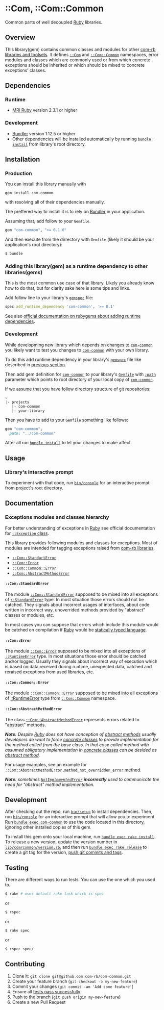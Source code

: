 # ::Com, ::Com::Common

Common parts of well decoupled [Ruby](https://www.ruby-lang.org/) libraries.

## Overview

This library(gem) contains common classes and modules for other [com-rb
libraries and toolsets](https://github.com/com-rb). It defines
[`::Com`](lib/com.rb) and [`::Com::Common`](lib/com/common.rb)
namespaces, error modules and classes which are commonly used
or from which concrete exceptions should be inherited or which should be
mixed to concrete exceptions' classes.

## Dependencies

### Runtime

* [MRI Ruby](https://www.ruby-lang.org/) version 2.3.1 or higher

### Development

* [Bundler](http://bundler.io/) version 1.12.5 or higher
* Other dependencies will be installed automatically by running
  [`bundle install`](http://bundler.io/v1.11/bundle_install.html) from
  library's root directory.

## Installation

### Production

You can install this library manually with

```
gem install com-common
```

with resolving all of their dependencies manually.

The preffered way to install it is to rely on [Bundler](http://bundler.io/) in
your application.

Assuming that, add follow to your `Gemfile`.

```ruby
gem "com-common", ">= 0.1.0"
```

And then execute from the dirrectory with `Gemfile` (likely it should be your
application's root directory):

```bash
$ bundle
```

### Adding this library(gem) as a runtime dependency to other libraries(gems)

This is the most common use case of that library.
Likely you already know how to do that, but for clarity sake here is some tips and links.

Add follow line to your library's [`gemspec`](http://guides.rubygems.org/specification-reference/) file:

```ruby
spec.add_runtime_dependency 'com-common', '>= 0.1'
```

See also [official documentation on rubygems about adding runtime dependencies](http://guides.rubygems.org/specification-reference/#add_runtime_dependency).

### Development

While developming new library which depends on changes to [`com-common`](https://github.com/com-rb/com-common)
you likely want to test you changes to [`com-common`](https://github.com/com-rb/com-common)
with your own library.

To do this add runtime dependency in your library's [`gemspec`](http://guides.rubygems.org/specification-reference/)
file like described in [previous section](#adding-this-librarygem-as-a-runtime-dependency-to-other-librariesgems).

Then add gem definition for [`com-common`](https://github.com/com-rb/com-common)
to your library's [`Gemfile`](http://bundler.io/gemfile.html) with
[`:path`](http://bundler.io/gemfile.html) parameter which points to root directory
of your local copy of [`com-common`](https://github.com/com-rb/com-common).

If we assume that you have follow directory structure of git repositories:

```
~
|- projects
   |- com-common
   |- your-library
```

Then you have to add to your `Gemfile` something like follows:

```ruby
gem "com-common",
  path: "../com-common"

```

After all run [`bundle install`](http://bundler.io/v1.12/man/bundle-install.1.html)
to let your changes to make affect.

## Usage

### Library's interactive prompt

To experiment with that code, run [`bin/console`](bin/console) for an interactive prompt from project's root directory.

## Documentation

### Exceptions modules and classes hierarchy

For better understanding of exceptions in [Ruby](https://www.ruby-lang.org/) see official documentation for
[`::Exception` class](http://ruby-doc.org/core-2.3.1/Exception.html).

This library provides following modules and classes for exceptions.
Most of modules are intended for tagging exceptions raised
from [com-rb libraries](https://github.com/com-rb).

* [`::Com::StandartError`](#comstandarderror)
* [`::Com::Error`](#comerror)
 * [`::Com::Common::Error`](#comcommonerror)
 * [`::Com::AbstractMethodError`](#comabstractmethoderror)

#### `::Com::StandardError`

The module [`::Com::StandardError`](lib/com/standard_error.rb) supposed to
be mixed into all exceptions of [`::StandardError`](http://ruby-doc.org/core-2.3.1/StandardError.html) type.
In most situation those errors should not be catched. They signals about incorrect
usages of interfaces, about code written in incorrect way, unoverrided methods
provided by "abstract" classes or modules, etc.

In most cases you can suppose that errors which include this module would be
catched on compilation if [Ruby](https://www.ruby-lang.org/)
would be [statically typed language](https://en.wikipedia.org/wiki/Type_system#Static_type_checking).

#### `::Com::Error`

The module [`::Com::Error`](lib/com/error.rb) supposed to be mixed into
all exceptions of [`::RuntimeError`](http://ruby-doc.org/core-2.3.1/RuntimeError.html) type.
In most situations those error should be catched and/or logged. Usually they
signals about incorrect way of execution which is based on data received
during runtime, unexpected data, catched and reraised exceptions from used
libraries, etc.

#### `::Com::Common::Error`

The module [`::Com::Common::Error`](lib/com/common/error.rb) supposed to
be mixed into all exceptions of [::RuntimeError](http://ruby-doc.org/core-2.3.1/RuntimeError.html)
type from [`::Com::Common`](lib/com/common.rb) namespace.

#### `::Com::AbstractMethodError`

The class [`::Com::AbstractMethodError`](lib/com/abstract_method_error.rb)
represents errors related to "abstract" methods.

*__Note:__ Despite [Ruby](https://www.ruby-lang.org/) does not have conception
of [abstract methods](https://en.wikipedia.org/wiki/Method_%28computer_programming%29#Abstract_methods)
usually developers do want to force [concrete classes](https://en.wikipedia.org/wiki/Class_%28computer_programming%29#Abstract_and_Concrete)
to provide implementation for the method called from the base class.
In that case called method with assumed obligatory implementation in
[concrete classes](https://en.wikipedia.org/wiki/Class_%28computer_programming%29#Abstract_and_Concrete)
can be desided as [abstract method](https://en.wikipedia.org/wiki/Method_%28computer_programming%29#Abstract_methods).*

For usage examples, see an example for
[`::Com::AbstractMethodError.method_not_overridden_error` method](lib/com/abstract_method_error.rb#L20).

*__Note:__ sometimes
[`NotImplementedError`](http://ruby-doc.org/core-2.3.1/NotImplementedError.html)
__incorrectly__ used to
communicate the need for "abstract" method implementation.*

## Development

After checking out the repo, run [`bin/setup`](bin/setup) to install dependencies.
Then, run [`bin/console`](bin/console) for an interactive prompt that will allow
you to experiment.
Run [`bundle exec com-common`](http://bundler.io/v1.11/bundle_exec.html) to
use the code located in this directory, ignoring other installed copies of this gem.

To install this gem onto your local machine, run
[`bundle exec rake install`](https://github.com/bundler/bundler/blob/master/lib/bundler/gem_helper.rb#L43).
To release a new version, update the version number in
[`lib/com/common/version.rb`](lib/com/common/version.rb),
and then run
[`bundle exec rake release`](https://github.com/bundler/bundler/blob/master/lib/bundler/gem_helper.rb#L53)
to create a git tag for the version,
[push git commits and tags](https://git-scm.com/docs/git-push).

## Testing

There are different ways to run tests. You can use the one which you used to.

```bash
$ rake # uses default rake task which is spec
```

or

```bash
$ rspec
```

or

```bash
$ rake spec
```

or

```bash
$ rspec spec/
```

## Contributing

1. Clone it: `git clone git@github.com:com-rb/com-common.git`
2. Create your feature branch (`git checkout -b my-new-feature`)
3. Commit your changes (`git commit -am 'Add some feature'`)
4. Ensure all [tests pass successfully](#testing)
5. Push to the branch (`git push origin my-new-feature`)
6. Create a new Pull Request

